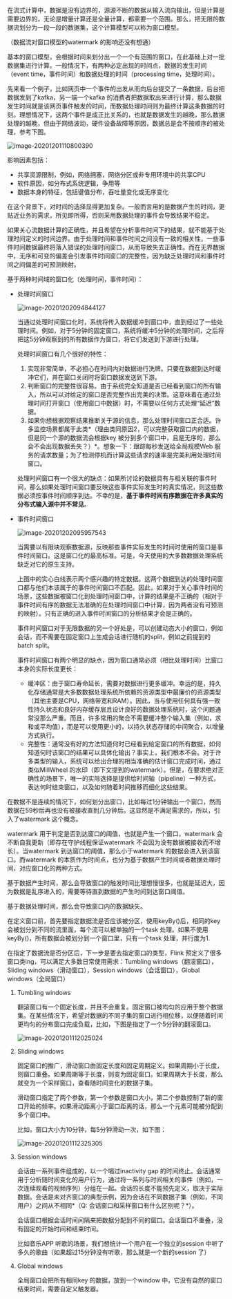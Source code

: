 在流式计算中，数据是没有边界的，源源不断的数据从输入流向输出，但是计算是需要边界的，无论是增量计算还是全量计算，都需要一个范围。那么，把无限的数据流划分为一段一段的数据集，这个计算模型可以称为窗口模型。

（数据流对窗口模型的watermark 的影响还没有想通）

基本的窗口模型，会根据时间来划分出一个一个有范围的窗口，在此基础上对一批数据集进行计算。一般情况下，有两种必定出现的时间点，数据的发生时间（event time，事件时间）和数据处理的时间（processing time，处理时间）。

先来看一个例子，比如网页中一个事件的出发从而向后台提交了一条数据，后台把数据发到了kafka，另一端一个kafka 的消费者把数据取出来进行计算，那么数据发生时间就是该网页事件触发的时间，而数据处理时间则为最终计算这条数据的时刻。理想情况下，这两个事件是成正比关系的，也就是数据发生的越晚，那么数据处理的越晚，但由于网络波动，硬件设备故障等原因，数据总是会不按顺序的被处理，参考下图。

![image-20201201110800390](C:\Users\92486\AppData\Roaming\Typora\typora-user-images\image-20201201110800390.png)

影响因素包括：

- 共享资源限制，例如，网络拥塞，网络分区或非专用环境中的共享CPU
- 软件原因，如分布式系统逻辑，争用等
- 数据本身的特征，包括键值分布，吞吐量变化或无序变化

在这个背景下，对时间的选择显得更加复杂。一般而言用的是数据产生的时间，更贴近业务的需求，所见即所得，否则采用数据处理的事件会导致结果不稳定。

如果关心流数据计算的正确性，并且希望在分析事件时间下的结果，就不能基于处理时间定义的时间边界。由于处理时间和事件时间之间没有一致的相关性，一些事件时间数据最终将落入错误的处理时间窗口，从而导致失去正确性。而在无界数据中，无序和可变的偏差会引发事件时间窗口的完整性，因为缺乏处理时间和事件时间之间偏差的可预测映射。

基于两种时间域的窗口化（处理时间，事件时间）：

- 处理时间窗口

  ![image-20201202094844127](C:\Users\92486\AppData\Roaming\Typora\typora-user-images\image-20201202094844127.png)

  当通过处理时间窗口化时，系统将传入数据缓冲到窗口中，直到经过了一些处理时间。例如，对于5分钟的固定窗口，系统将缓冲5分钟的处理时间，之后将把这5分钟观察到的所有数据作为窗口，将它们发送到下游进行处理。

  处理时间窗口有几个很好的特性：

  1. 实现非常简单，不必担心在时间内对数据进行洗牌。只要在数据到达时缓冲它们，并在窗口关闭时将窗口数据发送到下游。
  2. 判断窗口的完整性很容易。由于系统完全知道是否已经看到窗口的所有输入，所以可以对给定的窗口是否完整作出完美的决策。这意味着在通过处理时间打开窗口（使用窗口中数据）时，不需要以任何方式处理“延迟”数据。
  3. 如果你想根据观察结果推断关于源的信息，那么处理时间窗口正合适。许多监控场景都属于此类*（理由类同原因2，可以完整获取窗口内的数据，但是同一个源的数据流会根据key 被分到多个窗口中，且是无序的，那么会不会出现数据丢失？）*。想象一下：跟踪每秒发送给全局规模Web 服务的请求数量；为了检测停机而计算这些请求的速率是完美利用处理时间窗口。

  处理时间窗口有一个很大的缺点：如果所讨论的数据具有与相关联的事件时间，那么如果处理时间窗口要反映这些事件实际发生时的真实情况，则这些数据必须按事件时间顺序到达。不幸的是，**基于事件时间有序数据在许多真实的分布式输入源中并不常见**。

- 事件时间窗口

  ![image-20201202095957543](C:\Users\92486\AppData\Roaming\Typora\typora-user-images\image-20201202095957543.png)

  当需要以有限块观察数据源，反映那些事件实际发生的时间时使用的窗口是事件时间窗口。这是窗口化的最高标准。可是，今天使用的大多数数据处理系统缺乏对它的原生支持。

  上图中的实心白线表示两个感兴趣的特定数据。这两个数据到达的处理时间窗口都与他们本该属于的事件时间窗口不匹配。因此，如果对于关心事件时间的场景，这些数据被窗口化到处理时间窗口中，计算的结果是不正确的（相对于事件时间有序的数据无法准确的在处理时间窗口中计算，因为两者没有可预测的映射）。只有正确的进入事件时间窗口的分析结果才会是正确的。

  事件时间窗口对于无限数据的另一个好处是，可以创建动态大小的窗口，例如会话，而不需要在固定窗口上生成会话进行随机的split，例如之前提到的batch split。

  事件时间窗口有两个明显的缺点，因为窗口通常必须（相比处理时间）比窗口本身的实际长度更长：

  - 缓冲区：由于窗口寿命延长，需要对数据进行更多缓冲。幸运的是，持久化存储通常是大多数数据处理系统所依赖的资源类型中最廉价的资源类型（其他主要是CPU，网络带宽和RAM）。因此，当与使用任何具有强一致性持久状态和良好内存缓存层且设计良好的数据处理系统时，这个问题通常没那么严重。而且，许多常用的聚合不需要缓冲整个输入集（例如，求和或平均值），而是可以使用更小的，以持久状态存储的中间聚合，以增量方式执行。
  - 完整性：通常没有好的方法知道何时已经看到给定窗口的所有数据，如何知道何时该窗口的结果可以具体化输出？事实上，我们根本不会。对于许多类型的输入，系统可以给出合理的相当准确的估计窗口完成时间，通过类似MillWheel 的水印（即下文提到的watermark）。但是，在要求绝对正确性的场景下，唯一的实际选择是提供给时间轴（pipeline）一种方式，表达何时结束窗口，以及如何随着时间推移而细化这些结果。

在数据不是连续的情况下，如何划分出窗口，比如每过1分钟输出一个窗口，然而数据在59秒后再也没有被接收直到几分钟后。这显然是不满足需求的，所以，引入了watermark 这个概念。

watermark 用于判定是否到达窗口的阈值，也就是产生一个窗口，watermark 会不断自我更新（即存在守护线程保证watermark 不会因为没有数据被接收而不增长）。当watermark 到达窗口的阈值，那么小于watermark 的数据会进入到该窗口。而watermark 的本质作为时间点，也分为基于数据产生时间或者数据处理时间，对应窗口化的两种方式。

基于数据产生时间，那么会导致窗口的触发时间比理想慢很多，也就是延迟大，因为数据是乱序进入的，需要等待直到数据的产生时间到达窗口阈值。

基于数据处理时间，那么会导致窗口内的数据缺失。

在定义窗口前，首先要指定数据流是否应该被分区，使用keyBy()后，相同的key 会被划分到不同的流里面，每个流可以被单独的一个task 处理。如果不使用keyBy()，所有数据会被划分到一个窗口里，只有一个task 处理，并行度为1.

在指定了数据流是否分区后，下一步是要去指定窗口的类型，Flink 预定义了很多窗口类ing，可以满足大多数日常使用需求：Tumbling windows（翻滚窗口），Sliding windows（滑动窗口），Session windows（会话窗口），Global windows（全局窗口）

1. Tumbling windows

   翻滚窗口有一个固定长度，并且不会重复。固定窗口被均匀的应用于整个数据集。在某些情况下，希望对数据的不同子集的窗口进行相位移，以便随着时间更均匀的分布窗口完成负载，比如，下图是指定了一个5分钟的翻滚窗口。

   ![image-20201201112025024](C:\Users\92486\AppData\Roaming\Typora\typora-user-images\image-20201201112025024.png)

2. Sliding windows

   固定窗口的推广，滑动窗口由固定长度和固定周期定义。如果周期小于长度，则窗口重叠。如果周期等于长度，则变为固定窗口。如果周期大于长度，那么就变为一个采样窗口，查看随时间变化的数据子集。

   滑动窗口指定了两个参数，第一个参数是窗口大小，第二个参数控制了新的窗口开始的频率。如果滑动距离小于窗口距离的话，那么一个元素可能被分配到多个窗口中。

   比如，窗口大小为10分钟，每5分钟滑动一次，如下图：

   ![image-20201201112325305](C:\Users\92486\AppData\Roaming\Typora\typora-user-images\image-20201201112325305.png)

3. Session windows

   会话由一系列事件组成的，以一个唱过inactivity gap 的时间终止。会话通常用于分析随时间变化的用户行为，通过将一系列与时间相关的事件（例如，一次连续观看的视频序列）分组在一起。会话的长度不能预先定义，取决于实际数据。会话是未对齐窗口的典型示例，因为会话在不同数据子集（例如，不同用户）之间从不相同*（Q: 会话窗口和采样窗口有什么区别呢？*）。

   会话窗口根据会话时间间隔来把数据分配到不同的窗口。会话窗口不重叠，没有固定的开始时间和结束时间。

   比如音乐APP 听歌的场景，我们想统计一个用户在一个独立的session 中听了多久的歌曲（如果超过15分钟没有听歌，那么就是一个新的session 了）

4. Global windows

   全局窗口会把所有相同key 的数据，放到一个window 中，它没有自然的窗口结束时间，需要自定义触发器。